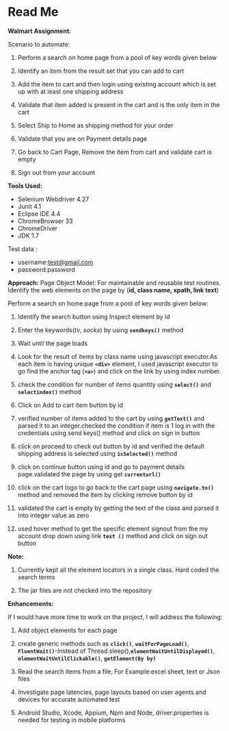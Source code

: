 Read Me
========
**Walmart Assignment:**

Scenario to automate:
1. Perform a search on home page from a pool of key words given below

2. Identify an item from the result set that you can add to cart

3. Add the item to cart and then login using existing account which is set up with at least one shipping address

4. Validate that item added is present in the cart and is the only item in the cart

5. Select Ship to Home as shipping method for your order

6. Validate that you are on Payment details page

7. Go back to Cart Page, Remove the item from cart and validate cart is empty

8. Sign out from your account

**Tools Used:**
- Selenium Webdriver 4.27
- Junit 4.1
- Eclipse IDE 4.4
- ChromeBrowser 33
- ChromeDriver
- JDK 1.7

Test data :
- username:test@gmail.com
- password:password

**Approach:**
Page Object Model: For maintainable and reusable test routines.
Identify the web elements on the page by (**id, class name, xpath, link text**)

Perform a search on home page from a pool of key words given below:

1.	Identify the search button using Inspect element by id

2.	Enter the keywords(*tv*, *socks*) by using **<code>sendkeys()</code>** method

3.	Wait until the page loads

4.  Look for the result of items by class name using javascript executor.As each item is having unique **<code>&lt;div&gt;</code>** element, I used javascript executor to go find the anchor tag (**<code>&lt;a&gt;</code>**) and click on the link by using index number.

5.	check the condition for number of items quantity using **<code>select()</code>** and **<code>selectindex()</code>** method  

6.	Click on Add to cart item button by id

7.	verified number of items added to the cart by using **<code>getText()</code>** and parsed it to an integer.checked the condition if item is 1 log in with the credentials using send keys() method and click on sign in button

8.	click on proceed to check out button by id and verified the default shipping address is selected using **<code>isSelected()</code>** method

9.	click on continue button using id and go to payment details page.validated the page by using get **<code>currenturl()</code>**

10.	click on the cart logo to go back to the cart page using **<code>navigate.to()</code>** method and removed the item by clicking remove button by id

11.	validated the cart is empty by getting the text of the class and parsed it into integer value as zero

12.	used hover method to get the specific element signout from the my account drop down using link **<code>text ()</code>** method and click on sign out button

**Note:**

1.	Currently kept all the element locators in a single class. Hard coded the search terms

2. The jar files are not checked into the repository

**Enhancements:**

If I would have more time to work on the project, I will address the following:

1.	Add object elements for each page

2.	create generic methods such as **<code>click()</code>**, **<code>waitForPageLoad()</code>**, **<code>FluentWait()</code>**-Instead of Thread.sleep(),**<code>elementWaitUntilDisplayed()</code>**, **<code>elementWaitUntilClickable()</code>**, **<code>getElement(By by)</code>**

3.	Read the search items from a file, For Example:excel sheet, text or Json files

4.	Investigate page latencies, page layouts based on user agents and devices for accurate automated test

5.  Android Studio, Xcode, Appium, Npm and Node, driver.properties is needed for testing in mobile platforms
